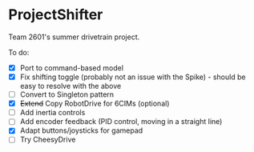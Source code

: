 ProjectShifter
==============

Team 2601's summer drivetrain project.

To do:
- [x] Port to command-based model
- [x] Fix shifting toggle (probably not an issue with the Spike) - should be easy to resolve with the above
- [ ] Convert to Singleton pattern
- [x] ~~Extend~~ Copy RobotDrive for 6CIMs (optional)
- [ ] Add inertia controls
- [ ] Add encoder feedback (PID control, moving in a straight line)
- [x] Adapt buttons/joysticks for gamepad
- [ ] Try CheesyDrive
